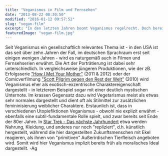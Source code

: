 ```yaml
---
title: "Veganismus in Film und Fernsehen"
date: "2013-08-22 08:30:50"
modified: "2016-01-12 09:57:52"
slug: "vegan-film"
excerpt: "In den letzten Jahren boomt Veganismus regelrecht. Doch bereits vor diesem Trend war das Thema auch in den Unterhaltungsmedien durchaus vertreten - wenn auch oft unbemerkt."
featuredImage: "vegan-film.jpg"
---
```


Seit Veganismus ein gesellschaftlich relevantes Thema ist - in den USA ist das seit über zehn Jahren der Fall, im deutschen Sprachraum erst seit einigen wenigen Jahren - wird es naturgemäß auch in Filmen und Fernsehserien erwähnt. Die Art der Porträtierung ist dabei sehr unterschiedlich. In vergleichsweise jüngeren Produktionen, wie der zB. Erfolgsserie ["How I Met Your Mother"](http://www.imdb.com/title/tt0460649/) (2011 & 2012) oder der Comicverfilmung ["Scott Pilgrim gegen den Rest der Welt"](http://www.imdb.com/title/tt0446029/?ref_=fn_al_tt_1) (2010) wird Veganismus eher als exotisch-exzentrische Charaktereigenschaft dargestellt - in letzterem Beispiel sogar mit einer deutlich mystischen Unternote. Im krassen Gegensatz dazu wird Vegetarismus meist als etwas sehr normales dargestellt und dient oft als Stilmittel zur zusätzlichen femininisierung weiblicher Charaktere. Erstaunlich ist, dass in verschiedenen Utopiefiktionen Veganismus - obwohl nie explizit erwähnt - ebenfalls eine subtil-fundamentale Rolle spielt, und zwar bereits seit Ende der 80er Jahre. In [Star Trek - Das nächste Jahrhundert](http://www.imdb.com/title/tt0092455/?ref_=fn_al_tt_4) etwa werden Nahrung, Kleidung, und anderes nur noch "repliziert", d.h. künstlich hergestellt, während die hier dargestellten Zukunftsmenschen mit Ekel reagieren, als ihnen von "primitiven" Außerirdischen Tierfleisch angeboten wird. Somit wird hier Veganismus implizit bereits früh als moralisches Ideal dargestellt. -Ag